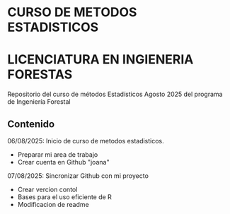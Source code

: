 # CURSO DE METODOS ESTADISTICOS
# LICENCIATURA EN INGIENERIA  FORESTAS

Repositorio del curso de métodos Estadísticos Agosto 2025 del programa de Ingeniería Forestal 

## Contenido

06/08/2025: Inicio de curso de metodos estadisticos.
 + Preparar mi area de trabajo
 + Crear cuenta en Github "joana"
 
 07/08/2025: Sincronizar Github con mi proyecto
  + Crear vercion contol
  + Bases para el uso eficiente de R
  + Modificacion de readme 
